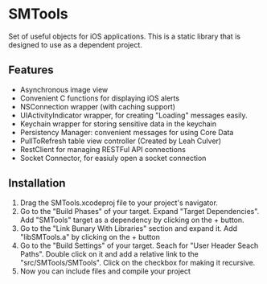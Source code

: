 SMTools
=======

Set of useful objects for iOS applications. This is a static library that is designed to use as a dependent project.

Features
--------

* Asynchronous image view
* Convenient C functions for displaying iOS alerts
* NSConnection wrapper (with caching support)
* UIActivityIndicator wrapper, for creating "Loading" messages easily.
* Keychain wrapper for storing sensitive data in the keychain
* Persistency Manager: convenient messages for using Core Data
* PullToRefresh table view controller (Created by Leah Culver)
* RestClient for managing RESTFul API connections
* Socket Connector, for easiuly open a socket connection

Installation
------------

1. Drag the SMTools.xcodeproj file to your project's navigator. 
2. Go to the "Build Phases" of your target. Expand "Target Dependencies". Add "SMTools" target as a dependency by clicking on the + button.
3. Go to the "Link Bunary With Libraries" section and expand it. Add "libSMTools.a" by clicking on the + button
4. Go to the "Build Settings" of your target. Seach for "User Header Seach Paths". Double click on it and add a relative link to the "src/SMTools/SMTools". Click on the checkbox for making it recursive. 
5. Now you can include files and compile your project  
